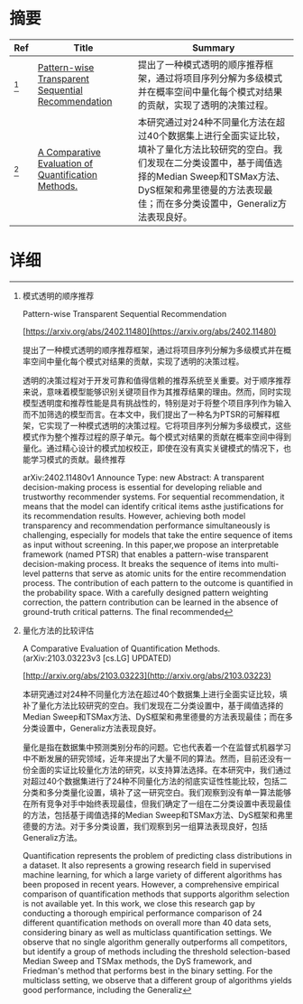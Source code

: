 # 摘要

| Ref | Title | Summary |
| --- | --- | --- |
| [^1] | [Pattern-wise Transparent Sequential Recommendation](https://arxiv.org/abs/2402.11480) | 提出了一种模式透明的顺序推荐框架，通过将项目序列分解为多级模式并在概率空间中量化每个模式对结果的贡献，实现了透明的决策过程。 |
| [^2] | [A Comparative Evaluation of Quantification Methods.](http://arxiv.org/abs/2103.03223) | 本研究通过对24种不同量化方法在超过40个数据集上进行全面实证比较，填补了量化方法比较研究的空白。我们发现在二分类设置中，基于阈值选择的Median Sweep和TSMax方法、DyS框架和弗里德曼的方法表现最佳；而在多分类设置中，Generaliz方法表现良好。 |

# 详细

[^1]: 模式透明的顺序推荐

    Pattern-wise Transparent Sequential Recommendation

    [https://arxiv.org/abs/2402.11480](https://arxiv.org/abs/2402.11480)

    提出了一种模式透明的顺序推荐框架，通过将项目序列分解为多级模式并在概率空间中量化每个模式对结果的贡献，实现了透明的决策过程。

    

    透明的决策过程对于开发可靠和值得信赖的推荐系统至关重要。对于顺序推荐来说，意味着模型能够识别关键项目作为其推荐结果的理由。然而，同时实现模型透明度和推荐性能是具有挑战性的，特别是对于将整个项目序列作为输入而不加筛选的模型而言。在本文中，我们提出了一种名为PTSR的可解释框架，它实现了一种模式透明的决策过程。它将项目序列分解为多级模式，这些模式作为整个推荐过程的原子单元。每个模式对结果的贡献在概率空间中得到量化。通过精心设计的模式加权校正，即使在没有真实关键模式的情况下，也能学习模式的贡献。最终推荐

    arXiv:2402.11480v1 Announce Type: new  Abstract: A transparent decision-making process is essential for developing reliable and trustworthy recommender systems. For sequential recommendation, it means that the model can identify critical items asthe justifications for its recommendation results. However, achieving both model transparency and recommendation performance simultaneously is challenging, especially for models that take the entire sequence of items as input without screening. In this paper,we propose an interpretable framework (named PTSR) that enables a pattern-wise transparent decision-making process. It breaks the sequence of items into multi-level patterns that serve as atomic units for the entire recommendation process. The contribution of each pattern to the outcome is quantified in the probability space. With a carefully designed pattern weighting correction, the pattern contribution can be learned in the absence of ground-truth critical patterns. The final recommended
    
[^2]: 量化方法的比较评估

    A Comparative Evaluation of Quantification Methods. (arXiv:2103.03223v3 [cs.LG] UPDATED)

    [http://arxiv.org/abs/2103.03223](http://arxiv.org/abs/2103.03223)

    本研究通过对24种不同量化方法在超过40个数据集上进行全面实证比较，填补了量化方法比较研究的空白。我们发现在二分类设置中，基于阈值选择的Median Sweep和TSMax方法、DyS框架和弗里德曼的方法表现最佳；而在多分类设置中，Generaliz方法表现良好。

    

    量化是指在数据集中预测类别分布的问题。它也代表着一个在监督式机器学习中不断发展的研究领域，近年来提出了大量不同的算法。然而，目前还没有一份全面的实证比较量化方法的研究，以支持算法选择。在本研究中，我们通过对超过40个数据集进行了24种不同量化方法的彻底实证性性能比较，包括二分类和多分类量化设置，填补了这一研究空白。我们观察到没有单一算法能够在所有竞争对手中始终表现最佳，但我们确定了一组在二分类设置中表现最佳的方法，包括基于阈值选择的Median Sweep和TSMax方法、DyS框架和弗里德曼的方法。对于多分类设置，我们观察到另一组算法表现良好，包括Generaliz方法。

    Quantification represents the problem of predicting class distributions in a dataset. It also represents a growing research field in supervised machine learning, for which a large variety of different algorithms has been proposed in recent years. However, a comprehensive empirical comparison of quantification methods that supports algorithm selection is not available yet. In this work, we close this research gap by conducting a thorough empirical performance comparison of 24 different quantification methods on overall more than 40 data sets, considering binary as well as multiclass quantification settings. We observe that no single algorithm generally outperforms all competitors, but identify a group of methods including the threshold selection-based Median Sweep and TSMax methods, the DyS framework, and Friedman's method that performs best in the binary setting. For the multiclass setting, we observe that a different group of algorithms yields good performance, including the Generaliz
    

